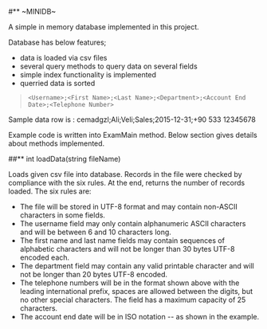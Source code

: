 #**                                               ~MINIDB~

A simple in memory database implemented in this project.

Database has below features;
 - data is loaded via csv files
 - several query methods to query data on several fields
 - simple index functionality is implemented
 - querried data is sorted


> ```<Username>;<First Name>;<Last Name>;<Department>;<Account End Date>;<Telephone Number>```

Sample data row is :
cemadgzl;Ali;Veli;Sales;2015-12-31;+90 533 12345678

Example code is written into  ExamMain method. Below section gives details about methods implemented. 

##** int loadData(string fileName)

Loads given csv file into database. Records in the file were checked by compliance with the six rules. At the end, returns the number of records loaded.
The six rules are:

* The file will be stored in UTF-8 format and may contain non-ASCII characters in some fields.
* The username field may only contain alphanumeric ASCII characters and will be between 6
and 10 characters long.
* The first name and last name fields may contain sequences of alphabetic characters
and will not be longer than 30 bytes UTF-8 encoded each.
* The department field may contain any valid printable character and will not be longer
than 20 bytes UTF-8 encoded.
* The telephone numbers will be in the format shown above with the leading
international prefix, spaces are allowed between the digits, but no other special characters.
The field has a maximum capacity of 25 characters.
* The account end date will be in ISO notation <year>-<month>-<day> as shown in
the example.
